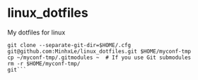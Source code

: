 # linux_dotfiles
My dotfiles for linux

```   
git clone --separate-git-dir=$HOME/.cfg git@github.com:MinhxLe/linux_dotfiles.git $HOME/myconf-tmp
cp ~/myconf-tmp/.gitmodules ~  # If you use Git submodules
rm -r $HOME/myconf-tmp/
git```
